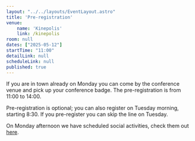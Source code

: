 ```yaml
---
layout: "../../layouts/EventLayout.astro"
title: 'Pre-registration'
venue: 
    name: 'Kinepolis'
    link: /kinepolis
room: null
dates: ["2025-05-12"]
startTime: "11:00"
detailLink: null
scheduleLink: null
published: true
---
```


If you are in town already on Monday you can come by the conference venue and pick up your conference badge. The pre-registration is from 11:00 to 14:00.

Pre-registration is optional; you can also register on Tuesday morning, starting 8:30. If you pre-register you can skip the line on Tuesday.

On Monday afternoon we have scheduled social activities, check them out [here](/events/social-activities).
